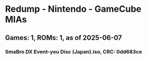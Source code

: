 # Redump - Nintendo - GameCube MIAs
## Games: 1, ROMs: 1, as of 2025-06-07

### SmaBro DX Event-you Disc (Japan).iso, CRC: 0dd683ce
